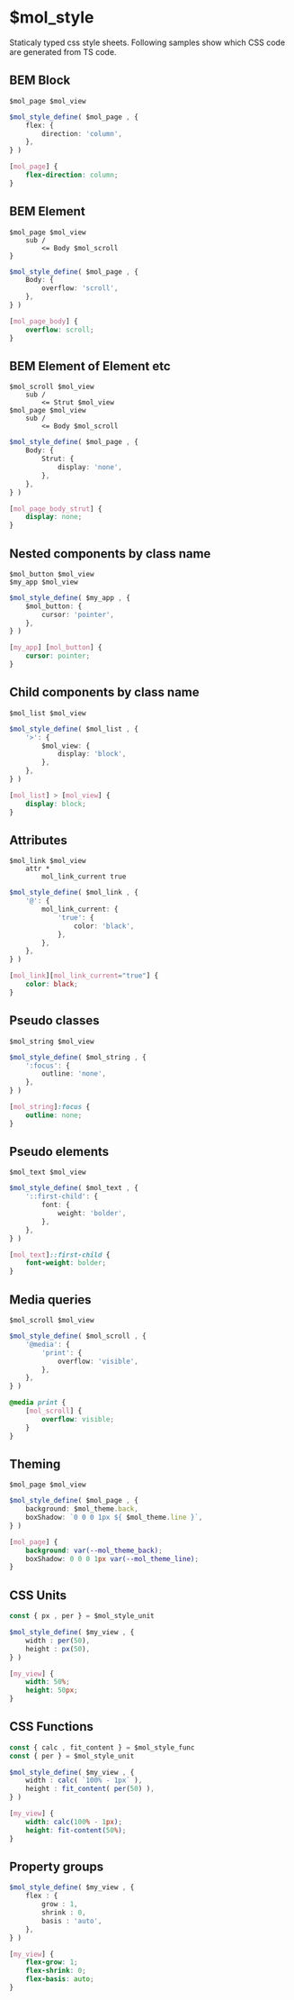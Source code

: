 # $mol_style

Staticaly typed css style sheets. Following samples show which CSS code are generated from TS code.

## BEM Block

```tree
$mol_page $mol_view
```

```typescript
$mol_style_define( $mol_page , {
	flex: {
		direction: 'column',
	},
} )
```

```css
[mol_page] {
	flex-direction: column;
}
```

## BEM Element

```tree
$mol_page $mol_view
	sub /
		<= Body $mol_scroll
}
```

```typescript
$mol_style_define( $mol_page , {
	Body: {
		overflow: 'scroll',
	},
} )
```

```css
[mol_page_body] {
	overflow: scroll;
}
```

## BEM Element of Element etc

```tree
$mol_scroll $mol_view
	sub /
		<= Strut $mol_view
$mol_page $mol_view
	sub /
		<= Body $mol_scroll
```

```typescript
$mol_style_define( $mol_page , {
	Body: {
		Strut: {
			display: 'none',
		},
	},
} )
```

```css
[mol_page_body_strut] {
	display: none;
}
```

## Nested components by class name

```tree
$mol_button $mol_view
$my_app $mol_view
```

```typescript
$mol_style_define( $my_app , {
	$mol_button: {
		cursor: 'pointer',
	},
} )
```

```css
[my_app] [mol_button] {
	cursor: pointer;
}
```

## Child components by class name

```tree
$mol_list $mol_view
```

```typescript
$mol_style_define( $mol_list , {
	'>': {
		$mol_view: {
			display: 'block',
		},
	},
} )
```

```css
[mol_list] > [mol_view] {
	display: block;
}
```

## Attributes

```tree
$mol_link $mol_view
	attr *
		mol_link_current true
```

```typescript
$mol_style_define( $mol_link , {
	'@': {
		mol_link_current: {
			'true': {
				color: 'black',
			},
		},
	},
} )
```

```css
[mol_link][mol_link_current="true"] {
	color: black;
}
```

## Pseudo classes

```tree
$mol_string $mol_view
```

```typescript
$mol_style_define( $mol_string , {
	':focus': {
		outline: 'none',
	},
} )
```

```css
[mol_string]:focus {
	outline: none;
}
```

## Pseudo elements

```tree
$mol_text $mol_view
```

```typescript
$mol_style_define( $mol_text , {
	'::first-child': {
		font: {
			weight: 'bolder',
		},
	},
} )
```

```css
[mol_text]::first-child {
	font-weight: bolder;
}
```

## Media queries

```tree
$mol_scroll $mol_view
```

```typescript
$mol_style_define( $mol_scroll , {
	'@media': {
		'print': {
			overflow: 'visible',
		},
	},
} )
```

```css
@media print {
	[mol_scroll] {
		overflow: visible;
	}
}
```

## Theming

```tree
$mol_page $mol_view
```

```typescript
$mol_style_define( $mol_page , {
	background: $mol_theme.back,
	boxShadow: `0 0 0 1px ${ $mol_theme.line }`,
} )
```

```css
[mol_page] {
	background: var(--mol_theme_back);
	boxShadow: 0 0 0 1px var(--mol_theme_line);
}
```

## CSS Units

```typescript
const { px , per } = $mol_style_unit

$mol_style_define( $my_view , {
	width : per(50),
	height : px(50),
} )
```

```css
[my_view] {
	width: 50%;
	height: 50px;
}
```

## CSS Functions

```typescript
const { calc , fit_content } = $mol_style_func
const { per } = $mol_style_unit

$mol_style_define( $my_view , {
	width : calc( `100% - 1px` ),
	height : fit_content( per(50) ),
} )
```

```css
[my_view] {
	width: calc(100% - 1px);
	height: fit-content(50%);
}
```

## Property groups

```typescript
$mol_style_define( $my_view , {
	flex : {
		grow : 1,
		shrink : 0,
		basis : 'auto',
	},
} )
```

```css
[my_view] {
	flex-grow: 1;
	flex-shrink: 0;
	flex-basis: auto;
}
```
